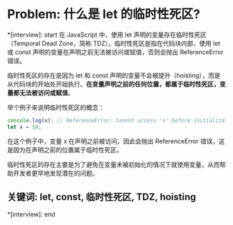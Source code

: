 # Problem: 什么是 let 的临时性死区?

*[interview]: start
在 JavaScript 中，使用 let 声明的变量存在临时性死区（Temporal Dead Zone，简称 TDZ）。临时性死区是指在代码块内部，使用 let 或 const 声明的变量在声明之前无法被访问或赋值，否则会抛出 ReferenceError 错误。

临时性死区的存在是因为 let 和 const 声明的变量不会被提升（hoisting），而是从代码块的开始处开始执行。**在变量声明之前的任何位置，都属于临时性死区，变量都无法被访问或赋值**。

举个例子来说明临时性死区的概念：

```javascript
console.log(x); // ReferenceError: Cannot access 'x' before initialization
let x = 10;
```

在这个例子中，变量 x 在声明之前被访问，因此会抛出 ReferenceError 错误，这是因为在声明之前的位置属于临时性死区。

临时性死区的存在主要是为了避免在变量未被初始化的情况下就使用变量，从而帮助开发者更早地发现潜在的问题。

## 关键词: let, const, 临时性死区, TDZ, hoisting
*[interview]: end
